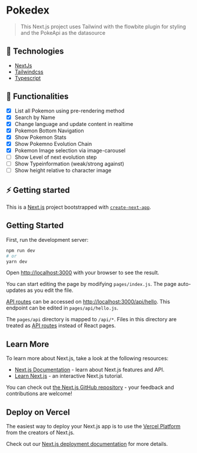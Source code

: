 # Pokedex
> This Next.js project uses Tailwind with the flowbite plugin for styling and the PokeApi as the datasource 

## 🚀 Technologies
* [NextJs](https://nextjs.org/)
* [Tailwindcss](https://tailwindcss.com/)
* [Typescript](https://www.typescriptlang.org/)

## 🧠 Functionalities
- [x] List all Pokemon using pre-rendering method
- [x] Search by Name
- [x] Change language and update content in realtime
- [x] Pokemon Bottom Navigation
- [x] Show Pokemon Stats
- [x] Show Pokemno Evolution Chain
- [x] Pokemon Image selection via image-carousel 
- [ ] Show Level of next evolution step
- [ ] Show Typeinformation (weak/strong against)
- [ ] Show height relative to character image

## ⚡ Getting started
This is a [Next.js](https://nextjs.org/) project bootstrapped with [`create-next-app`](https://github.com/vercel/next.js/tree/canary/packages/create-next-app).

## Getting Started

First, run the development server:

```bash
npm run dev
# or
yarn dev
```

Open [http://localhost:3000](http://localhost:3000) with your browser to see the result.

You can start editing the page by modifying `pages/index.js`. The page auto-updates as you edit the file.

[API routes](https://nextjs.org/docs/api-routes/introduction) can be accessed on [http://localhost:3000/api/hello](http://localhost:3000/api/hello). This endpoint can be edited in `pages/api/hello.js`.

The `pages/api` directory is mapped to `/api/*`. Files in this directory are treated as [API routes](https://nextjs.org/docs/api-routes/introduction) instead of React pages.

## Learn More

To learn more about Next.js, take a look at the following resources:

- [Next.js Documentation](https://nextjs.org/docs) - learn about Next.js features and API.
- [Learn Next.js](https://nextjs.org/learn) - an interactive Next.js tutorial.

You can check out [the Next.js GitHub repository](https://github.com/vercel/next.js/) - your feedback and contributions are welcome!

## Deploy on Vercel

The easiest way to deploy your Next.js app is to use the [Vercel Platform](https://vercel.com/new?utm_medium=default-template&filter=next.js&utm_source=create-next-app&utm_campaign=create-next-app-readme) from the creators of Next.js.

Check out our [Next.js deployment documentation](https://nextjs.org/docs/deployment) for more details.
